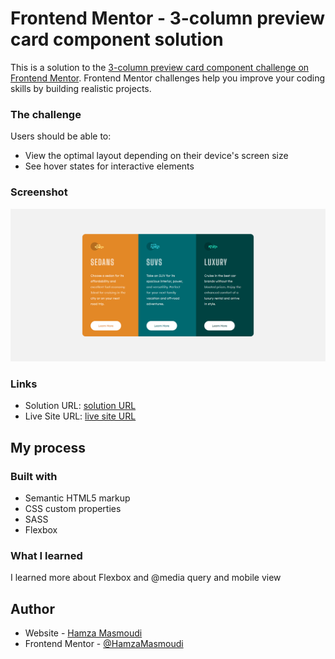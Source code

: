 # Frontend Mentor - 3-column preview card component solution

This is a solution to the [3-column preview card component challenge on Frontend Mentor](https://www.frontendmentor.io/challenges/3column-preview-card-component-pH92eAR2-). Frontend Mentor challenges help you improve your coding skills by building realistic projects.

### The challenge

Users should be able to:

- View the optimal layout depending on their device's screen size
- See hover states for interactive elements

### Screenshot

![](/images/Screenshot.png)

### Links

- Solution URL: [solution URL](https://www.frontendmentor.io/solutions/3-column-card-with-mobile-view-9QVjnpA-t7)
- Live Site URL: [live site URL](https://3-column-carddev.netlify.app/)

## My process

### Built with

- Semantic HTML5 markup
- CSS custom properties
- SASS
- Flexbox

### What I learned

I learned more about Flexbox and @media query and mobile view

## Author

- Website - [Hamza Masmoudi](https://hamzamasmoudi.netlify.app/)
- Frontend Mentor - [@HamzaMasmoudi](https://www.frontendmentor.io/profile/HamzaMasmoudi)
